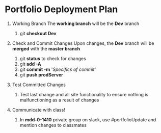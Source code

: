 # Portfolio Deployment Plan
1. Working Branch
The **working branch** will be the **Dev** branch
     1. git **checkout Dev**

2. Check and Commit Changes
Upon changes, the **Dev** branch will be **merged** with the **master branch**
    1. git **status** to check for changes
    2. git **add -A**
    3. git **commit -m** '*Specifics of commit*'
    4. git **push prodServer**

3. Test Committed Changes
   1. Test last change and all site functionality to ensure nothing is malfunctioning as a result of changes

4. Communicate with class!
   1. In **mdd-0-1410** private group on slack, use #portfolioUpdate and mention changes to classmates 